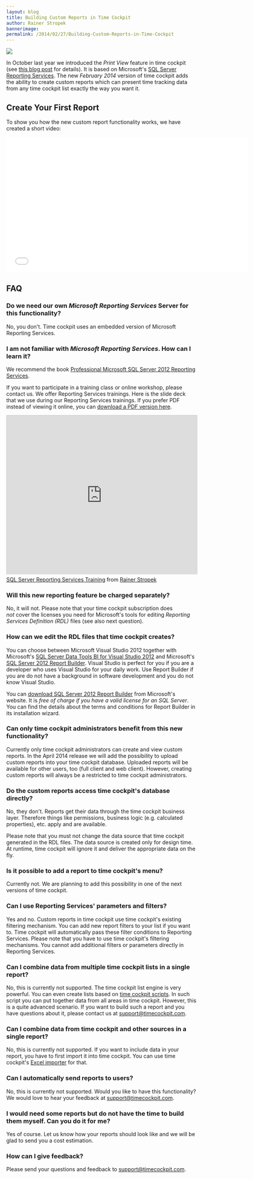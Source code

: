```yaml
---
layout: blog
title: Building Custom Reports in Time Cockpit
author: Rainer Stropek
bannerimage: 
permalink: /2014/02/27/Building-Custom-Reports-in-Time-Cockpit
---
```


<p xmlns="http://www.w3.org/1999/xhtml">
  <img src="{{site.baseurl}}/images/blog/2014/02/ScreenshotReporting.png" />
</p><p xmlns="http://www.w3.org/1999/xhtml">In October last year we introduced the <em>Print View</em> feature in time cockpit (see <a href="http://www.timecockpit.com/blog/2013/10/29/Reporting-Preview" target="_blank">this blog post</a> for details). It is based on Microsoft's <a href="http://msdn.microsoft.com/de-de/library/ms159106.aspx" target="_blank">SQL Server Reporting Services</a>. The new <em>February 2014</em> version of time cockpit adds the ability to create custom reports which can present time tracking data from any time cockpit list exactly the way you want it.</p><h2 xmlns="http://www.w3.org/1999/xhtml">Create Your First Report</h2><p xmlns="http://www.w3.org/1999/xhtml">To show you how the new custom report functionality works, we have created a short video:</p><div class="videoWrapper" xmlns="http://www.w3.org/1999/xhtml">
  <iframe width="640" height="360" src="//www.youtube.com/embed/pn_--H-oAm8?rel=0" frameborder="0" allowfullscreen="allowfullscreen"></iframe>
</div><h2 xmlns="http://www.w3.org/1999/xhtml">FAQ</h2><h3 xmlns="http://www.w3.org/1999/xhtml">Do we need our own <em>Microsoft Reporting Services</em> Server for this functionality?</h3><p xmlns="http://www.w3.org/1999/xhtml">No, you don't. Time cockpit uses an embedded version of Microsoft Reporting Services.</p><h3 xmlns="http://www.w3.org/1999/xhtml">I am not familiar with <em>Microsoft Reporting Services</em>. How can I learn it?
<br /></h3><p xmlns="http://www.w3.org/1999/xhtml">We recommend the book <a href="http://www.amazon.de/gp/product/1118101111/ref=as_li_ss_tl?ie=UTF8&amp;camp=1638&amp;creative=19454&amp;creativeASIN=1118101111&amp;linkCode=as2&amp;tag=timecockpit-21" target="_blank">Professional Microsoft SQL Server 2012 Reporting Services</a>.</p><p xmlns="http://www.w3.org/1999/xhtml">If you want to participate in a training class or online workshop, please contact us. We offer Reporting Services trainings. Here is the slide deck that we use during our Reporting Services trainings. If you prefer PDF instead of viewing it online, you can <a href="{{site.baseurl}}/images/blog/2014/02/SSRS Training.pdf" target="_blank">download a PDF version here</a>.</p><div class="videoWrapper" xmlns="http://www.w3.org/1999/xhtml">
  <iframe src="http://www.slideshare.net/slideshow/embed_code/31724313?rel=0" width="512" height="421" frameborder="0" marginwidth="0" marginheight="0" scrolling="no" style="border:1px solid #CCC; border-width:1px 1px 0; margin-bottom:5px; max-width: 100%;" allowfullscreen="allowfullscreen"></iframe>
</div><div class="imageCaption" xmlns="http://www.w3.org/1999/xhtml">
  <a href="https://www.slideshare.net/rstropek/sql-server-reporting-services-training" title="SQL Server Reporting Services Training" target="_blank">SQL Server Reporting Services Training</a> from <a href="http://www.slideshare.net/rstropek" target="_blank">Rainer Stropek</a></div><h3 xmlns="http://www.w3.org/1999/xhtml">Will this new reporting feature be charged separately?</h3><p xmlns="http://www.w3.org/1999/xhtml">No, it will not. Please note that your time cockpit subscription does <em>not</em> cover the licenses you need for Microsoft's tools for editing <em>Reporting Services Definition (RDL)</em> files (see also next question).</p><h3 xmlns="http://www.w3.org/1999/xhtml">How can we edit the RDL files that time cockpit creates?</h3><p xmlns="http://www.w3.org/1999/xhtml">You can choose between Microsoft Visual Studio 2012 together with Microsoft's <a href="http://www.microsoft.com/en-us/download/details.aspx?id=36843" target="_blank">SQL Server Data Tools BI for Visual Studio 2012</a> and Microsoft's <a href="http://www.microsoft.com/en-us/download/details.aspx?id=29072" target="_blank">SQL Server 2012 Report Builder</a>. Visual Studio is perfect for you if you are a developer who uses Visual Studio for your daily work. Use Report Builder if you are do not have a background in software development and you do not know Visual Studio.<br /></p><p class="showcase" xmlns="http://www.w3.org/1999/xhtml">You can <a href="http://www.microsoft.com/en-us/download/details.aspx?id=29072" target="_blank">download SQL Server 2012 Report Builder</a> from Microsoft's website. It is <em>free of charge if you have a valid license for an SQL Server</em>. You can find the details about the terms and conditions for Report Builder in its installation wizard.</p><h3 xmlns="http://www.w3.org/1999/xhtml">Can only time cockpit administrators benefit from this new functionality?</h3><p xmlns="http://www.w3.org/1999/xhtml">Currently only time cockpit administrators can create and view custom reports. In the April 2014 release we will add the possibility to upload custom reports into your time cockpit database. Uploaded reports will be available for other users, too (full client and web client). However, creating custom reports will always be a restricted to time cockpit administrators.</p><h3 xmlns="http://www.w3.org/1999/xhtml">Do the custom reports access time cockpit's database directly?</h3><p xmlns="http://www.w3.org/1999/xhtml">No, they don't. Reports get their data through the time cockpit business layer. Therefore things like permissions, business logic (e.g. calculated properties), etc. apply and are available.</p><p class="showcase" xmlns="http://www.w3.org/1999/xhtml">Please note that you must not change the data source that time cockpit generated in the RDL files. The data source is created only for design time. At runtime, time cockpit will ignore it and deliver the appropriate data on the fly.</p><h3 xmlns="http://www.w3.org/1999/xhtml">Is it possible to add a report to time cockpit's menu?</h3><p xmlns="http://www.w3.org/1999/xhtml">Currently not. We are planning to add this possibility in one of the next versions of time cockpit.</p><h3 xmlns="http://www.w3.org/1999/xhtml">Can I use Reporting Services' parameters and filters?</h3><p xmlns="http://www.w3.org/1999/xhtml">Yes and no. Custom reports in time cockpit use time cockpit's existing filtering mechanism. You can add new report filters to your list if you want to. Time cockpit will automatically pass these filter conditions to Reporting Services. Please note that you have to use time cockpit's filtering mechanisms. You cannot add additional filters or parameters directly in Reporting Services.</p><h3 xmlns="http://www.w3.org/1999/xhtml">Can I combine data from multiple time cockpit lists in a single report?</h3><p xmlns="http://www.w3.org/1999/xhtml">No, this is currently not supported. The time cockpit list engine is very powerful. You can even create lists based on <a href="http://help.timecockpit.com/?topic=html/c20d94e9-97dc-48a8-9171-fd3bb70dad86.htm" target="_blank">time cockpit scripts</a>. In such script you can put together data from all areas in time cockpit. However, this is a quite advanced scenario. If you want to build such a report and you have questions about it, please contact us at <a href="mailto:support@timecockpit.com">support@timecockpit.com</a>.</p><h3 xmlns="http://www.w3.org/1999/xhtml">Can I combine data from time cockpit and other sources in a single report?</h3><p xmlns="http://www.w3.org/1999/xhtml">No, this is currently not supported. If you want to include data in your report, you have to first import it into time cockpit. You can use time cockpit's <a href="http://help.timecockpit.com/?topic=html/ee560e49-e503-4d80-9167-2e6533f50dbe.htm" target="_blank">Excel importer</a> for that.</p><h3 xmlns="http://www.w3.org/1999/xhtml">Can I automatically send reports to users?</h3><p xmlns="http://www.w3.org/1999/xhtml">No, this is currently not supported. Would you like to have this functionality? We would love to hear your feedback at <a href="mailto:support@timecockpit.com">support@timecockpit.com</a>.</p><h3 xmlns="http://www.w3.org/1999/xhtml">I would need some reports but do not have the time to build them myself. Can you do it for me?</h3><p xmlns="http://www.w3.org/1999/xhtml">Yes of course. Let us know how your reports should look like and we will be glad to send you a cost estimation.</p><h3 xmlns="http://www.w3.org/1999/xhtml">How can I give feedback?</h3><p xmlns="http://www.w3.org/1999/xhtml">Please send your questions and feedback to <a href="mailto:support@timecockpit.com">support@timecockpit.com</a>.</p>